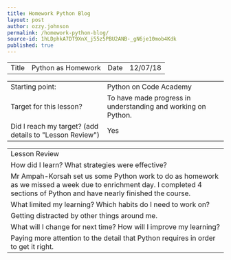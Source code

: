 ```yaml
---
title: Homework Python Blog
layout: post
author: ozzy.johnson
permalink: /homework-python-blog/
source-id: 1hLDphkA7DT9XnX_j55z5PBU2ANB-_gN6je10mob4Kdk
published: true
---
```

<table>
  <tr>
    <td>Title</td>
    <td>Python as Homework</td>
    <td>Date</td>
    <td>12/07/18</td>
  </tr>
</table>


<table>
  <tr>
    <td>Starting point:</td>
    <td>Python on Code Academy</td>
  </tr>
  <tr>
    <td>Target for this lesson?</td>
    <td>To have made progress in understanding and working on Python.</td>
  </tr>
  <tr>
    <td>Did I reach my target? 
(add details to "Lesson Review")</td>
    <td> Yes </td>
  </tr>
</table>


<table>
  <tr>
    <td>Lesson Review</td>
  </tr>
  <tr>
    <td>How did I learn? What strategies were effective? </td>
  </tr>
  <tr>
    <td>Mr Ampah-Korsah set us some Python work to do as homework as we missed a week due to enrichment day. I completed 4 sections of Python and have nearly finished the course.</td>
  </tr>
  <tr>
    <td>What limited my learning? Which habits do I need to work on? </td>
  </tr>
  <tr>
    <td>Getting distracted by other things around me.</td>
  </tr>
  <tr>
    <td>What will I change for next time? How will I improve my learning?</td>
  </tr>
  <tr>
    <td>Paying more attention to the detail that Python requires in order to get it right.</td>
  </tr>
</table>


